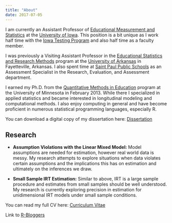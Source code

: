 ```yaml
---
title: "About"
date: 2017-07-05
---
```


I am currently an Assistant Professor of [Educational Measurement and Statistics](http://www.education.uiowa.edu/pq/measstat) at the [University of Iowa](http://www.uiowa.edu/). This position is a bit unique as I work half time with the [Iowa Testing Program](https://itp.education.uiowa.edu/) and also half time as a faculty member. 

I was previously a Visiting Assistant Professor in the [Educational Statistics and Research Methods](http://edfd.uark.edu/) program at the [University of Arkansas](http://uark.edu) in Fayetteville, Arkansas. I also spent time at [Saint Paul Public Schools](http://www.spps.org) as an Assessment Specialist in the Research, Evaluation, and Assessment department.

I earned my Ph.D. from the [Quantitative Methods in Education](http://www.cehd.umn.edu/EdPsych/programs/QME/) program at the University of Minnesota in February 2013. While there I specialized in applied statistics and became interested in longitudinal modeling and computational methods. I also enjoy computing in general and have become proficient in numerous statistical programming languages, especially R.  

You can download a digital copy of my dissertation here: [Dissertation](http://purl.umn.edu/146916)


Research
-------

 - **Assumption Violations with the Linear Mixed Model:**  Model assumptions are needed for estimation, however real world data is messy.  My research attempts to explore situations when data violates certain assumptions and the implications this has on estimation and ultimately on the inferences we draw.
 
 - **Small Sample IRT Estimation:** Similar to above, IRT is a large sample procedure and estimates from small samples should be well understood. My research is currently exploring precision in estimation for unidimensional IRT models under small sample conditions.
 
You can read my full CV here: [Curriculum Vitae](/LeBeauCV-website.pdf)

Link to [R-Bloggers](https://www.r-bloggers.com/)
